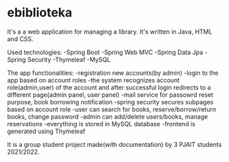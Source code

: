 # ebiblioteka

It's a a web application for managing a library. It's written in Java, HTML and CSS.

Used technologies:
-Spring Boot
-Spring Web MVC
-Spring Data Jpa
-Spring Security
-Thymeleaf
-MySQL

The app functionalities:
-registration new accounts(by admin)
-login to the app based on account roles
-the system recognizes account role(admin,user) of the account and after successful login redirects to a different page(admin panel, user panel)
-mail service for passowrd reset purpose, book borrowing notification
-spring security secures subpages based on account role
-user can search for books, reserve/borrow/return books, change password
-admin can add/delete users/books, manage reservations
-everything is stored in MySQL database
-frontend is generated using Thymeleaf

It is a group student project made(with documentation) by 3 PJAIT students 2021/2022. 
